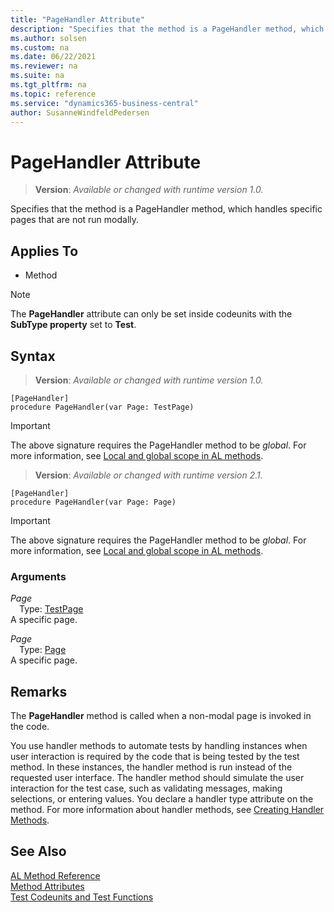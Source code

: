 ```yaml
---
title: "PageHandler Attribute"
description: "Specifies that the method is a PageHandler method, which handles specific pages that are not run modally."
ms.author: solsen
ms.custom: na
ms.date: 06/22/2021
ms.reviewer: na
ms.suite: na
ms.tgt_pltfrm: na
ms.topic: reference
ms.service: "dynamics365-business-central"
author: SusanneWindfeldPedersen
---
```

[//]: # (START>DO_NOT_EDIT)
[//]: # (IMPORTANT:Do not edit any of the content between here and the END>DO_NOT_EDIT.)
[//]: # (Any modifications should be made in the .xml files in the ModernDev repo.)

# PageHandler Attribute
> **Version**: _Available or changed with runtime version 1.0._

Specifies that the method is a PageHandler method, which handles specific pages that are not run modally.


## Applies To

- Method

> [!NOTE]
> The **PageHandler** attribute can only be set inside codeunits with the **SubType property** set to **Test**.

## Syntax


> **Version**: _Available or changed with runtime version 1.0._
```
[PageHandler]
procedure PageHandler(var Page: TestPage)
```
> [!IMPORTANT]
> The above signature requires the PageHandler method to be *global*. For more information, see [Local and global scope in AL methods](../devenv-al-methods.md%23local-and-global-scope).

> **Version**: _Available or changed with runtime version 2.1._
```
[PageHandler]
procedure PageHandler(var Page: Page)
```
> [!IMPORTANT]
> The above signature requires the PageHandler method to be *global*. For more information, see [Local and global scope in AL methods](../devenv-al-methods.md%23local-and-global-scope).

### Arguments
*Page*  
&emsp;Type: [TestPage](../methods-auto/testpage/testpage-data-type.md)  
A specific page.  

*Page*  
&emsp;Type: [Page](../methods-auto/page/page-data-type.md)  
A specific page.  

[//]: # (IMPORTANT: END>DO_NOT_EDIT)

## Remarks

The **PageHandler** method is called when a non-modal page is invoked in the code. 

You use handler methods to automate tests by handling instances when user interaction is required by the code that is being tested by the test method. In these instances, the handler method is run instead of the requested user interface. The handler method should simulate the user interaction for the test case, such as validating messages, making selections, or entering values. You declare a handler type attribute on the method. For more information about handler methods, see [Creating Handler Methods](../devenv-creating-handler-methods.md).

## See Also

[AL Method Reference](../methods-auto/library.md)  
[Method Attributes](devenv-method-attributes.md)  
[Test Codeunits and Test Functions](../devenv-test-codeunits-and-test-methods.md)